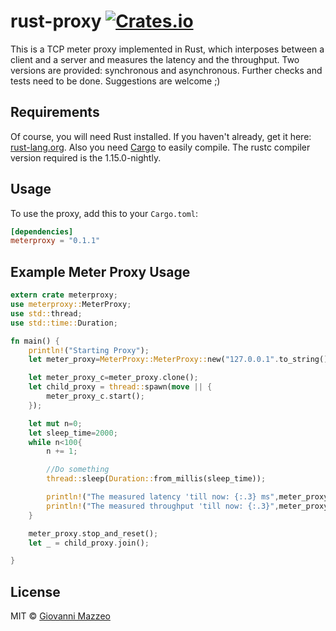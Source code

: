 # rust-proxy [![Crates.io](https://img.shields.io/crates/v/meterproxy.svg)](https://crates.io/crates/meterproxy)
This is a TCP meter proxy implemented in Rust, which interposes between a client and a server and measures the latency and the throughput. Two versions are provided: synchronous and asynchronous. Further checks and tests need to be done. Suggestions are welcome ;)

## Requirements
Of course, you will need Rust installed. If you haven't already, get it here: [rust-lang.org](https://www.rust-lang.org). Also you need [Cargo](https://crates.io) to easily compile. The rustc compiler version required is the 1.15.0-nightly.

## Usage
To use the proxy, add this to your `Cargo.toml`:

```toml
[dependencies]
meterproxy = "0.1.1"
```

## Example Meter Proxy Usage

```rust
extern crate meterproxy;
use meterproxy::MeterProxy;
use std::thread;
use std::time::Duration;

fn main() {
    println!("Starting Proxy");
    let meter_proxy=MeterProxy::MeterProxy::new("127.0.0.1".to_string(), 12347,"127.0.0.1".to_string(),12349); 

    let meter_proxy_c=meter_proxy.clone();
    let child_proxy = thread::spawn(move || {
        meter_proxy_c.start();
    });

    let mut n=0;
    let sleep_time=2000;
    while n<100{
        n += 1;

        //Do something
        thread::sleep(Duration::from_millis(sleep_time));

        println!("The measured latency 'till now: {:.3} ms",meter_proxy.get_latency_ms());
        println!("The measured throughput 'till now: {:.3}",meter_proxy.get_num_bytes_rcvd() as f64/(n*sleep_time) as f64);
    }

    meter_proxy.stop_and_reset();
    let _ = child_proxy.join();

}
```


## License

MIT © [Giovanni Mazzeo](https://github.com/dzobbe)

